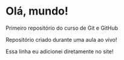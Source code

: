 # Olá, mundo!
 Primeiro repositório do curso de Git e GitHub

Repositório criado durante uma aula ao vivo!

Essa linha eu adicionei diretamente no site!
